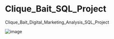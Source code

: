# Clique_Bait_SQL_Project
Clique_Bait_Digital_Marketing_Analysis_SQL_Project

![image](https://github.com/Shouvik078/Clique_Bait_SQL_Project/assets/106507099/61c7af2b-b14f-493c-a972-127715197d47)


